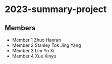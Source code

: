 # 2023-summary-project

## Members

- Member 1 Zhuo Haoran
- Member 2 Stanley Tok Jing Yang
- Member 3 Lim Yu Xi
- Member 4 Xue Xinyu

<Description of your project>
